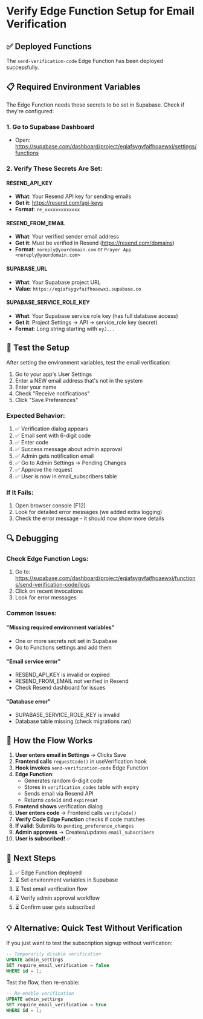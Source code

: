 # Verify Edge Function Setup for Email Verification

## ✅ Deployed Functions
The `send-verification-code` Edge Function has been deployed successfully.

## 📋 Required Environment Variables

The Edge Function needs these secrets to be set in Supabase. Check if they're configured:

### 1. Go to Supabase Dashboard
- Open: https://supabase.com/dashboard/project/eqiafsygvfaifhoaewxi/settings/functions

### 2. Verify These Secrets Are Set:

#### RESEND_API_KEY
- **What**: Your Resend API key for sending emails
- **Get it**: https://resend.com/api-keys
- **Format**: `re_xxxxxxxxxxxxx`

#### RESEND_FROM_EMAIL  
- **What**: Your verified sender email address
- **Get it**: Must be verified in Resend (https://resend.com/domains)
- **Format**: `noreply@yourdomain.com` or `Prayer App <noreply@yourdomain.com>`

#### SUPABASE_URL
- **What**: Your Supabase project URL
- **Value**: `https://eqiafsygvfaifhoaewxi.supabase.co`

#### SUPABASE_SERVICE_ROLE_KEY
- **What**: Your Supabase service role key (has full database access)
- **Get it**: Project Settings → API → service_role key (secret)
- **Format**: Long string starting with `eyJ...`

## 🧪 Test the Setup

After setting the environment variables, test the email verification:

1. Go to your app's User Settings
2. Enter a NEW email address that's not in the system
3. Enter your name
4. Check "Receive notifications"
5. Click "Save Preferences"

### Expected Behavior:
1. ✅ Verification dialog appears
2. ✅ Email sent with 6-digit code
3. ✅ Enter code
4. ✅ Success message about admin approval
5. ✅ Admin gets notification email
6. ✅ Go to Admin Settings → Pending Changes
7. ✅ Approve the request
8. ✅ User is now in email_subscribers table

### If It Fails:
1. Open browser console (F12)
2. Look for detailed error messages (we added extra logging)
3. Check the error message - it should now show more details

## 🔍 Debugging

### Check Edge Function Logs:
1. Go to: https://supabase.com/dashboard/project/eqiafsygvfaifhoaewxi/functions/send-verification-code/logs
2. Click on recent invocations
3. Look for error messages

### Common Issues:

#### "Missing required environment variables"
- One or more secrets not set in Supabase
- Go to Functions settings and add them

#### "Email service error"
- RESEND_API_KEY is invalid or expired
- RESEND_FROM_EMAIL not verified in Resend
- Check Resend dashboard for issues

#### "Database error"
- SUPABASE_SERVICE_ROLE_KEY is invalid
- Database table missing (check migrations ran)

## 📝 How the Flow Works

1. **User enters email in Settings** → Clicks Save
2. **Frontend calls** `requestCode()` in useVerification hook
3. **Hook invokes** `send-verification-code` Edge Function
4. **Edge Function**:
   - Generates random 6-digit code
   - Stores in `verification_codes` table with expiry
   - Sends email via Resend API
   - Returns `codeId` and `expiresAt`
5. **Frontend shows** verification dialog
6. **User enters code** → Frontend calls `verifyCode()`
7. **Verify Code Edge Function** checks if code matches
8. **If valid**: Submits to `pending_preference_changes`
9. **Admin approves** → Creates/updates `email_subscribers`
10. **User is subscribed!** ✅

## 🚀 Next Steps

1. ✅ Edge Function deployed
2. ⏳ Set environment variables in Supabase
3. ⏳ Test email verification flow
4. ⏳ Verify admin approval workflow
5. ⏳ Confirm user gets subscribed

## 💡 Alternative: Quick Test Without Verification

If you just want to test the subscription signup without verification:

```sql
-- Temporarily disable verification
UPDATE admin_settings 
SET require_email_verification = false 
WHERE id = 1;
```

Test the flow, then re-enable:

```sql
-- Re-enable verification
UPDATE admin_settings 
SET require_email_verification = true 
WHERE id = 1;
```

